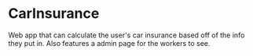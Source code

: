 # CarInsurance

Web app that can calculate the user's car insurance based off of the info they put in.
Also features a admin page for the workers to see.

